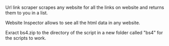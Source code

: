 Url link scraper scrapes any website for all the links on website and returns them to you in a list.


Website Inspector allows to see all the html data in any website.


Exract bs4.zip to the directory of the script in a new folder called "bs4" for the scripts to work.
